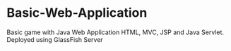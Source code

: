 # Basic-Web-Application
Basic game with Java Web Application HTML, MVC, JSP and Java Servlet.
Deployed using GlassFish Server
